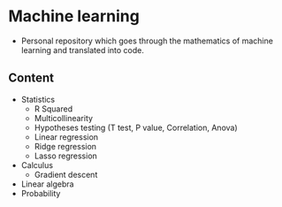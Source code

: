 # Machine learning
- Personal repository which goes through the mathematics of machine learning and translated into code.
## Content
* Statistics
  * R Squared
  * Multicollinearity
  * Hypotheses testing (T test, P value, Correlation, Anova)
  * Linear regression
  * Ridge regression
  * Lasso regression
* Calculus
  * Gradient descent
* Linear algebra
* Probability
